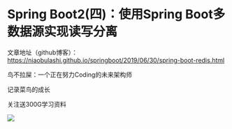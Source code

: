 # Spring Boot2(四)：使用Spring Boot多数据源实现读写分离

文章地址（github博客）：https://niaobulashi.github.io/springboot/2019/06/30/spring-boot-redis.html

鸟不拉屎：一个正在努力Coding的未来架构师

记录菜鸟的成长

关注送300G学习资料

![](https://user-gold-cdn.xitu.io/2019/6/30/16ba8b651769067e?w=258&h=258&f=jpeg&s=28925)
